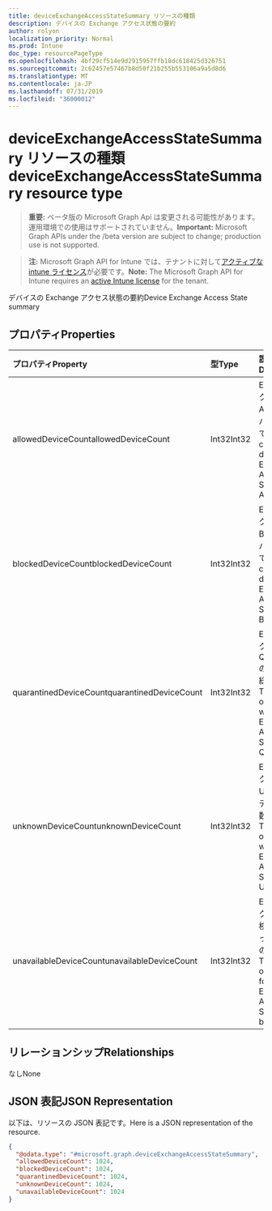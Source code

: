 ```yaml
---
title: deviceExchangeAccessStateSummary リソースの種類
description: デバイスの Exchange アクセス状態の要約
author: rolyon
localization_priority: Normal
ms.prod: Intune
doc_type: resourcePageType
ms.openlocfilehash: 4bf29cf514e9d2915957ffb18dc618425d326751
ms.sourcegitcommit: 2c62457e57467b8d50f21b255b553106a9a5d8d6
ms.translationtype: MT
ms.contentlocale: ja-JP
ms.lasthandoff: 07/31/2019
ms.locfileid: "36000012"
---
```

# <a name="deviceexchangeaccessstatesummary-resource-type"></a><span data-ttu-id="2bab1-103">deviceExchangeAccessStateSummary リソースの種類</span><span class="sxs-lookup"><span data-stu-id="2bab1-103">deviceExchangeAccessStateSummary resource type</span></span>

> <span data-ttu-id="2bab1-104">**重要:** ベータ版の Microsoft Graph Api は変更される可能性があります。運用環境での使用はサポートされていません。</span><span class="sxs-lookup"><span data-stu-id="2bab1-104">**Important:** Microsoft Graph APIs under the /beta version are subject to change; production use is not supported.</span></span>

> <span data-ttu-id="2bab1-105">**注:** Microsoft Graph API for Intune では、テナントに対して[アクティブな intune ライセンス](https://go.microsoft.com/fwlink/?linkid=839381)が必要です。</span><span class="sxs-lookup"><span data-stu-id="2bab1-105">**Note:** The Microsoft Graph API for Intune requires an [active Intune license](https://go.microsoft.com/fwlink/?linkid=839381) for the tenant.</span></span>

<span data-ttu-id="2bab1-106">デバイスの Exchange アクセス状態の要約</span><span class="sxs-lookup"><span data-stu-id="2bab1-106">Device Exchange Access State summary</span></span>

## <a name="properties"></a><span data-ttu-id="2bab1-107">プロパティ</span><span class="sxs-lookup"><span data-stu-id="2bab1-107">Properties</span></span>
|<span data-ttu-id="2bab1-108">プロパティ</span><span class="sxs-lookup"><span data-stu-id="2bab1-108">Property</span></span>|<span data-ttu-id="2bab1-109">型</span><span class="sxs-lookup"><span data-stu-id="2bab1-109">Type</span></span>|<span data-ttu-id="2bab1-110">説明</span><span class="sxs-lookup"><span data-stu-id="2bab1-110">Description</span></span>|
|:---|:---|:---|
|<span data-ttu-id="2bab1-111">allowedDeviceCount</span><span class="sxs-lookup"><span data-stu-id="2bab1-111">allowedDeviceCount</span></span>|<span data-ttu-id="2bab1-112">Int32</span><span class="sxs-lookup"><span data-stu-id="2bab1-112">Int32</span></span>|<span data-ttu-id="2bab1-113">Exchange アクセス状態が Allowed のデバイスの総数です。</span><span class="sxs-lookup"><span data-stu-id="2bab1-113">Total count of devices with Exchange Access State: Allowed.</span></span>|
|<span data-ttu-id="2bab1-114">blockedDeviceCount</span><span class="sxs-lookup"><span data-stu-id="2bab1-114">blockedDeviceCount</span></span>|<span data-ttu-id="2bab1-115">Int32</span><span class="sxs-lookup"><span data-stu-id="2bab1-115">Int32</span></span>|<span data-ttu-id="2bab1-116">Exchange アクセス状態が Blocked のデバイスの総数です。</span><span class="sxs-lookup"><span data-stu-id="2bab1-116">Total count of devices with Exchange Access State: Blocked.</span></span>|
|<span data-ttu-id="2bab1-117">quarantinedDeviceCount</span><span class="sxs-lookup"><span data-stu-id="2bab1-117">quarantinedDeviceCount</span></span>|<span data-ttu-id="2bab1-118">Int32</span><span class="sxs-lookup"><span data-stu-id="2bab1-118">Int32</span></span>|<span data-ttu-id="2bab1-119">Exchange アクセス状態が Quarantined のデバイスの総数です。</span><span class="sxs-lookup"><span data-stu-id="2bab1-119">Total count of devices with Exchange Access State: Quarantined.</span></span>|
|<span data-ttu-id="2bab1-120">unknownDeviceCount</span><span class="sxs-lookup"><span data-stu-id="2bab1-120">unknownDeviceCount</span></span>|<span data-ttu-id="2bab1-121">Int32</span><span class="sxs-lookup"><span data-stu-id="2bab1-121">Int32</span></span>|<span data-ttu-id="2bab1-122">Exchange アクセス状態が Unknown のデバイスの総数です。</span><span class="sxs-lookup"><span data-stu-id="2bab1-122">Total count of devices with Exchange Access State: Unknown.</span></span>|
|<span data-ttu-id="2bab1-123">unavailableDeviceCount</span><span class="sxs-lookup"><span data-stu-id="2bab1-123">unavailableDeviceCount</span></span>|<span data-ttu-id="2bab1-124">Int32</span><span class="sxs-lookup"><span data-stu-id="2bab1-124">Int32</span></span>|<span data-ttu-id="2bab1-125">Exchange アクセス状態を検出できなかったデバイスの総数です。</span><span class="sxs-lookup"><span data-stu-id="2bab1-125">Total count of devices for which no Exchange Access State could be found.</span></span>|

## <a name="relationships"></a><span data-ttu-id="2bab1-126">リレーションシップ</span><span class="sxs-lookup"><span data-stu-id="2bab1-126">Relationships</span></span>
<span data-ttu-id="2bab1-127">なし</span><span class="sxs-lookup"><span data-stu-id="2bab1-127">None</span></span>

## <a name="json-representation"></a><span data-ttu-id="2bab1-128">JSON 表記</span><span class="sxs-lookup"><span data-stu-id="2bab1-128">JSON Representation</span></span>
<span data-ttu-id="2bab1-129">以下は、リソースの JSON 表記です。</span><span class="sxs-lookup"><span data-stu-id="2bab1-129">Here is a JSON representation of the resource.</span></span>
<!-- {
  "blockType": "resource",
  "@odata.type": "microsoft.graph.deviceExchangeAccessStateSummary"
}
-->
``` json
{
  "@odata.type": "#microsoft.graph.deviceExchangeAccessStateSummary",
  "allowedDeviceCount": 1024,
  "blockedDeviceCount": 1024,
  "quarantinedDeviceCount": 1024,
  "unknownDeviceCount": 1024,
  "unavailableDeviceCount": 1024
}
```





